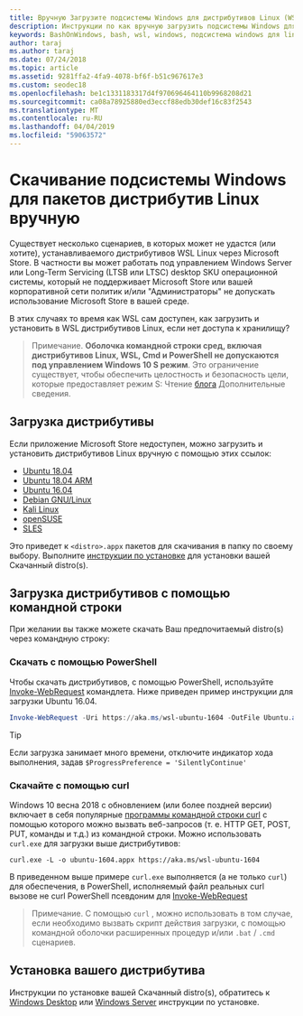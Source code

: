 ```yaml
---
title: Вручную Загрузите подсистемы Windows для дистрибутивов Linux (WSL)
description: Инструкции по как вручную загрузить подсистемы Windows для дистрибутивов Linux.
keywords: BashOnWindows, bash, wsl, windows, подсистема windows для linux, WSL, подсистеме windows дистрибутива, ubuntu, openSUSE, SLES, debian, kali
author: taraj
ms.author: taraj
ms.date: 07/24/2018
ms.topic: article
ms.assetid: 9281ffa2-4fa9-4078-bf6f-b51c967617e3
ms.custom: seodec18
ms.openlocfilehash: be1c1331183317d4f970696464110b9968208d21
ms.sourcegitcommit: ca08a78925880ed3eccf88edb30def16c83f2543
ms.translationtype: MT
ms.contentlocale: ru-RU
ms.lasthandoff: 04/04/2019
ms.locfileid: "59063572"
---
```

# <a name="manually-download-windows-subsystem-for-linux-distro-packages"></a>Скачивание подсистемы Windows для пакетов дистрибутив Linux вручную

Существует несколько сценариев, в которых может не удастся (или хотите), устанавливаемого дистрибутивов WSL Linux через Microsoft Store. В частности вы может работать под управлением Windows Server или Long-Term Servicing (LTSB или LTSC) desktop SKU операционной системы, который не поддерживает Microsoft Store или вашей корпоративной сети политик и/или "Администраторы" не допускать использование Microsoft Store в вашей среде.

В этих случаях то время как WSL сам доступен, как загрузить и установить в WSL дистрибутивов Linux, если нет доступа к хранилищу?

> Примечание. **Оболочка командной строки сред, включая дистрибутивов Linux, WSL, Cmd и PowerShell не допускаются под управлением Windows 10 S режим**. Это ограничение существует, чтобы обеспечить целостность и безопасность цели, которые предоставляет режим S: Чтение [блога](https://blogs.msdn.microsoft.com/commandline/2017/05/18/will-linux-distros-run-on-windows-10-s/) Дополнительные сведения.

## <a name="downloading-distros"></a>Загрузка дистрибутивы

Если приложение Microsoft Store недоступен, можно загрузить и установить дистрибутивов Linux вручную с помощью этих ссылок:
* [Ubuntu 18.04](https://aka.ms/wsl-ubuntu-1804)
* [Ubuntu 18.04 ARM](https://aka.ms/wsl-ubuntu-1804-arm)
* [Ubuntu 16.04](https://aka.ms/wsl-ubuntu-1604)
* [Debian GNU/Linux](https://aka.ms/wsl-debian-gnulinux)
* [Kali Linux](https://aka.ms/wsl-kali-linux)
* [openSUSE](https://aka.ms/wsl-opensuse-42)
* [SLES](https://aka.ms/wsl-sles-12)

Это приведет к `<distro>.appx` пакетов для скачивания в папку по своему выбору. Выполните [инструкции по установке](#installing-your-distro) для установки вашей Скачанный distro(s).

## <a name="downloading-distros-via-the-command-line"></a>Загрузка дистрибутивов с помощью командной строки
При желании вы также можете скачать Ваш предпочитаемый distro(s) через командную строку:

 ### <a name="download-using-powershell"></a>Скачать с помощью PowerShell
 Чтобы скачать дистрибутивов, с помощью PowerShell, используйте [Invoke-WebRequest](https://msdn.microsoft.com/powershell/reference/5.1/microsoft.powershell.utility/invoke-webrequest) командлета. Ниже приведен пример инструкции для загрузки Ubuntu 16.04.

```powershell
Invoke-WebRequest -Uri https://aka.ms/wsl-ubuntu-1604 -OutFile Ubuntu.appx -UseBasicParsing
```

> [!TIP]
> Если загрузка занимает много времени, отключите индикатор хода выполнения, задав `$ProgressPreference = 'SilentlyContinue'`

### <a name="download-using-curl"></a>Скачайте с помощью curl
Windows 10 весна 2018 с обновлением (или более поздней версии) включает в себя популярные [программы командной строки curl](https://curl.haxx.se/) с помощью которого можно вызвать веб-запросов (т. е. HTTP GET, POST, PUT, команды и т.д.) из командной строки. Можно использовать `curl.exe` для загрузки выше дистрибутивов:

```console
curl.exe -L -o ubuntu-1604.appx https://aka.ms/wsl-ubuntu-1604
```

В приведенном выше примере `curl.exe` выполняется (а не только `curl`) для обеспечения, в PowerShell, исполняемый файл реальных curl вызове не curl PowerShell псевдоним для [Invoke-WebRequest](https://docs.microsoft.com/en-us/powershell/module/microsoft.powershell.utility/invoke-webrequest?view=powershell-6)

> Примечание. С помощью `curl` , можно использовать в том случае, если необходимо вызвать скрипт действия загрузки, с помощью командной оболочки расширенных процедур и/или `.bat`  /  `.cmd` сценариев.

## <a name="installing-your-distro"></a>Установка вашего дистрибутива
Инструкции по установке вашей Скачанный distro(s), обратитесь к [Windows Desktop](install-win10.md) или [Windows Server](install-on-server.md) инструкции по установке.
